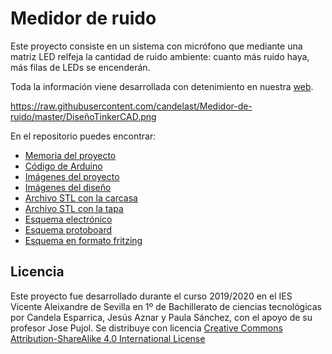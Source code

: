 # Medidor de ruido
Este proyecto consiste en un sistema con micrófono que mediante una matriz LED relfeja la cantidad de ruido ambiente: cuanto más ruido haya, más filas de LEDs se encenderán.

Toda la información viene desarrollada con detenimiento en nuestra [web](https://sites.google.com/s/1vBFadeGl5x-XgfKjlWXds2vYGl7ohzhz/p/1AbEx5slbOjCMbwPZxb8ySBt4Kg2kz8tw/edit#).

https://raw.githubusercontent.com/candelast/Medidor-de-ruido/master/DiseñoTinkerCAD.png

En el repositorio puedes encontrar:

- [Memoria del proyecto](Memoria.pdf)
- [Código de Arduino](pmv.ino)
- [Imágenes del proyecto](imagenesproyecto.pdf)
- [Imágenes del diseño](imagenestinkercad.pdf)
- [Archivo STL con la carcasa](carcasa.stl)
- [Archivo STL con la tapa](tapa.stl)
- [Esquema electrónico](completoelectronico.png)
- [Esquema protoboard](Completoprotoboard.png)
- [Esquema en formato fritzing](Completo.fzz)


## Licencia
Este proyecto fue desarrollado durante el curso 2019/2020 en el IES Vicente Aleixandre de Sevilla en 1º de Bachillerato de ciencias tecnológicas por Candela Esparrica, Jesús Aznar y Paula Sánchez, con el apoyo de su profesor Jose Pujol. Se distribuye con licencia [Creative Commons Attribution-ShareAlike 4.0 International License](https://creativecommons.org/licenses/by-sa/4.0/)
